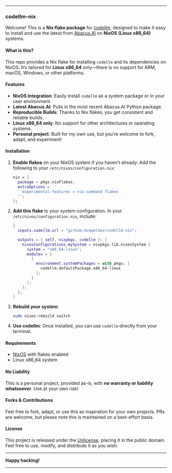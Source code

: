 
---

### codellm-nix

Welcome! This is a **Nix flake package** for [codellm](https://github.com/dvogeldev/codellm-nix), designed to make it easy to install and use the latest from [Abacus.AI](https://abacus.ai/) on **NixOS (Linux x86_64)** systems.

#### What is this?

This repo provides a Nix flake for installing `codellm` and its dependencies on NixOS. It’s tailored for **Linux x86_64** only—there is no support for ARM, macOS, Windows, or other platforms.

#### Features

- **NixOS Integration**: Easily install `codellm` as a system package or in your user environment.
- **Latest Abacus.AI**: Pulls in the most recent Abacus.AI Python package.
- **Reproducible Builds**: Thanks to Nix flakes, you get consistent and reliable builds.
- **Linux x86_64 only**: No support for other architectures or operating systems.
- **Personal project**: Built for my own use, but you’re welcome to fork, adapt, and experiment!

#### Installation

1. **Enable flakes** on your NixOS system if you haven’t already. Add the following to your `/etc/nixos/configuration.nix`:
   ```nix
   nix = {
     package = pkgs.nixFlakes;
     extraOptions = ''
       experimental-features = nix-command flakes
     '';
   };
   ```

2. **Add this flake** to your system configuration. In your `/etc/nixos/configuration.nix`, include:
   ```nix
   {
     inputs.codellm.url = "github:dvogeldev/codellm-nix";

     outputs = { self, nixpkgs, codellm }: {
       nixosConfigurations.mySystem = nixpkgs.lib.nixosSystem {
         system = "x86_64-linux";
         modules = [
           {
             environment.systemPackages = with pkgs; [
               codellm.defaultPackage.x86_64-linux
             ];
           }
         ];
       };
     };
   }
   ```

3. **Rebuild your system**:
   ```sh
   sudo nixos-rebuild switch
   ```

4. **Use codellm**:
   Once installed, you can use `codellm` directly from your terminal.

#### Requirements

- [NixOS](https://nixos.org/) with flakes enabled
- Linux x86_64 system

#### No Liability

This is a personal project, provided as-is, with **no warranty or liability whatsoever**. Use at your own risk!

#### Forks & Contributions

Feel free to fork, adapt, or use this as inspiration for your own projects. PRs are welcome, but please note this is maintained on a best-effort basis.

#### License

This project is released under the [Unlicense](LICENSE), placing it in the public domain. Feel free to use, modify, and distribute it as you wish.

---

**Happy hacking!**

---
